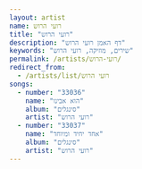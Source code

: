 ```yaml
---
layout: artist
name: רועי הרוש
title: "רועי הרוש"
description: "דף האמן רועי הרוש"
keywords: "שירים, מוזיקה, רועי הרוש"
permalink: /artists/רועי-הרוש/
redirect_from:
  - /artists/list/רועי הרוש
songs:
  - number: "33036"
    name: "הוא אבינו"
    album: "סינגלים"
    artist: "רועי הרוש"
  - number: "33037"
    name: "אחד יחיד ומיוחד"
    album: "סינגלים"
    artist: "רועי הרוש"
---
```

